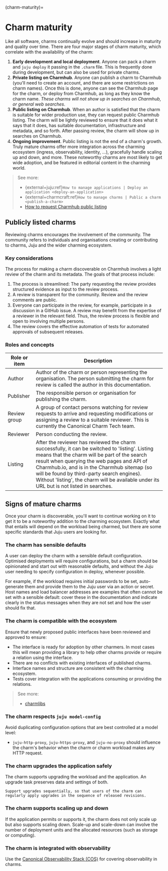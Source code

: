 (charm-maturity)=
# Charm maturity

Like all software, charms continually evolve and should increase in maturity and quality over time. There are four major stages of charm maturity, which correlate with the availability of the charm:

1. **Early development and local deployment**. Anyone can pack a charm and `juju deploy` it passing in the `.charm` file. This is frequently done during development, but can also be used for private charms.
2. **Private listing on Charmhub**. Anyone can publish a charm to Charmhub (you'll need to create an account, and there are some restrictions on charm names). Once this is done, anyone can see the Charmhub page for the charm, or deploy from Charmhub, as long as they know the charm name. *These charms will not show up in searches on Charmhub, or general web searches*.
3. **Public listing on Charmhub**. When an author is satisfied that the charm is suitable for wider production use, they can request public Charmhub listing. The charm will be lightly reviewed to ensure that it does what it says that it does, has suitable documentation, infrastructure and metadata, and so forth. After passing review, the charm will show up in searches on Charmhub.
4. **Ongoing improvement**. Public listing is not the end of a charm's growth. Truly mature charms offer more integration across the charming ecosystem (ingress, observability, identity, ...), gracefully handle scaling up and down, and more. These noteworthy charms are most likely to get wide adoption, and be featured in editorial content in the charming world.

> See more:
>  - {external+juju:ref}`How to manage applications | Deploy an application <deploy-an-application>`
>  - {external+charmcraft:ref}`How to manage charms | Public a charm <publish-a-charm>`
>  - [How to request Charmhub public listing](#request-public-listing)

## Publicly listed charms

Reviewing charms encourages the involvement of the community. The community refers to individuals and organisations creating or contributing to charms, Juju and the wider charming ecosystem.

### Key considerations

The process for making a charm discoverable on Charmhub involves a light review of the charm and its metadata. The goals of that process include:

1. The process is streamlined: The party requesting the review provides structured evidence as input to the review process.
2. A review is transparent for the community. Review and the review comments are public.
3. Everyone can participate in the review, for example, participate in a discussion in a GitHub issue. A review may benefit from the expertise of a reviewer in the relevant field. Thus, the review process is flexible and open to involving multiple persons.
4. The review covers the effective automation of tests for automated approvals of subsequent releases.

### Roles and concepts

|Role or item|Description|
| --- | --- |
|Author|Author of the charm or person representing the organisation. The person submitting the charm for review is called the author in this documentation.|
|Publisher|The responsible person or organisation for publishing the charm.|
|Review group|A group of contact persons watching for review requests to arrive and requesting modifications or assigning a review to a suitable reviewer. This is currently the Canonical Charm Tech team.|
|Reviewer|Person conducting the review.|
|Listing|After the reviewer has reviewed the charm successfully, it can be switched to 'listing'. Listing means that the charm will be part of the search result when querying the web pages and API of Charmhub.io, and is in the Charmhub sitemap (so will be found by third-party search engines). Without 'listing', the charm will be available under its URL but is not listed in searches.|

## Signs of mature charms

Once your charm is discoverable, you'll want to continue working on it to get it to be a noteworthy addition to the charming ecosystem. Exactly what that entails will depend on the workload being charmed, but there are some specific standards that Juju users are looking for.

### The charm has sensible defaults

A user can deploy the charm with a sensible default configuration. Optimised deployments will require configurations, but a charm should be opinionated and start out with reasonable defaults, and without the Juju user needing to specify configuration in deploy, whenever possible.

For example, if the workload requires initial passwords to be set, auto-generate them and provide them to the Juju user via an action or secret. Host names and load balancer addresses are examples that often cannot be set with a sensible default: cover these in the documentation and indicate clearly in the status messages when they are not set and how the user should fix that.

### The charm is compatible with the ecosystem

Ensure that newly proposed public interfaces have been reviewed and approved to ensure:

- The interface is ready for adoption by other charmers. In most cases this will mean providing a library to help other charms provide or require a relation using the interface.
- There are no conflicts with existing interfaces of published charms.
- Interface names and structure are consistent with the charming ecosystem.
- Tests cover integration with the applications consuming or providing the relations.

> See more:
>  - [charmlibs](https://documentation.ubuntu.com/charmlibs/)

### The charm respects `juju model-config`

Avoid duplicating configuration options that are best controlled at a model level:

- `juju-http-proxy`, `juju-https-proxy`, and `juju-no-proxy` should influence the charm's behavior when the charm or charm workload makes any HTTP request.

### The charm upgrades the application safely

The charm supports upgrading the workload and the application. An upgrade task preserves data and settings of both.

```{tip}
Support upgrades sequentially, so that users of the charm can regularly apply upgrades in the sequence of released revisions.
```

### The charm supports scaling up and down

If the application permits or supports it, the charm does not only scale up but also supports scaling down. Scale-up and scale-down can involve the number of deployment units and the allocated resources (such as storage or computing).

### The charm is integrated with observability

Use the [Canonical Observability Stack (COS)](https://documentation.ubuntu.com/observability/) for covering observability in charms.
